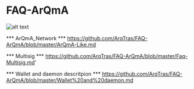 # FAQ-ArQmA
![alt text](https://raw.githubusercontent.com/ArqTras/FAQ-ArQmA/pic/arqma.png)

*** ArQmA_Network ***
https://github.com/ArqTras/FAQ-ArQmA/blob/master/ArQmA-Like.md

*** Multisig ***
https://github.com/ArqTras/FAQ-ArQmA/blob/master/Faq-Multisig.md'

*** Wallet and daemon descritpion ***
https://github.com/ArqTras/FAQ-ArQmA/blob/master/Wallet%20and%20daemon.md
